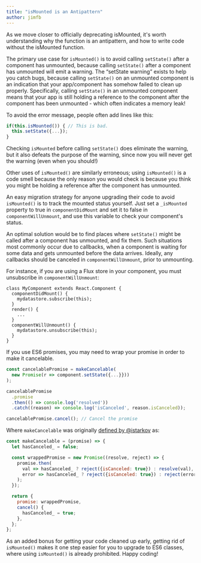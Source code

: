 ```yaml
---
title: "isMounted is an Antipattern"
author: jimfb
---
```


As we move closer to officially deprecating isMounted, it's worth understanding why the function is an antipattern, and how to write code without the isMounted function.

The primary use case for `isMounted()` is to avoid calling `setState()` after a component has unmounted, because calling `setState()` after a component has unmounted will emit a warning. The “setState warning” exists to help you catch bugs, because calling `setState()` on an unmounted component is an indication that your app/component has somehow failed to clean up properly. Specifically, calling `setState()` in an unmounted component means that your app is still holding a reference to the component after the component has been unmounted - which often indicates a memory leak!

To avoid the error message, people often add lines like this:

```js
if(this.isMounted()) { // This is bad.
  this.setState({...});
}
```

Checking `isMounted` before calling `setState()` does eliminate the warning, but it also defeats the purpose of the warning, since now you will never get the warning (even when you should!)

Other uses of `isMounted()` are similarly erroneous; using `isMounted()` is a code smell because the only reason you would check is because you think you might be holding a reference after the component has unmounted.

An easy migration strategy for anyone upgrading their code to avoid `isMounted()` is to track the mounted status yourself.  Just set a `_isMounted` property to true in `componentDidMount` and set it to false in `componentWillUnmount`, and use this variable to check your component's status.

An optimal solution would be to find places where `setState()` might be called after a component has unmounted, and fix them. Such situations most commonly occur due to callbacks, when a component is waiting for some data and gets unmounted before the data arrives. Ideally, any callbacks should be canceled in `componentWillUnmount`, prior to unmounting.

For instance, if you are using a Flux store in your component, you must unsubscribe in `componentWillUnmount`:

```javascript{9}
class MyComponent extends React.Component {
  componentDidMount() {
    mydatastore.subscribe(this);
  }
  render() {
    ...
  }
  componentWillUnmount() {
    mydatastore.unsubscribe(this);
  }
}
```

If you use ES6 promises, you may need to wrap your promise in order to make it cancelable.

```js
const cancelablePromise = makeCancelable(
  new Promise(r => component.setState({...}}))
);

cancelablePromise
  .promise
  .then(() => console.log('resolved'))
  .catch((reason) => console.log('isCanceled', reason.isCanceled));

cancelablePromise.cancel(); // Cancel the promise
```

Where `makeCancelable` was originally [defined by @istarkov](https://github.com/facebook/react/issues/5465#issuecomment-157888325) as:

```js
const makeCancelable = (promise) => {
  let hasCanceled_ = false;

  const wrappedPromise = new Promise((resolve, reject) => {
    promise.then(
      val => hasCanceled_ ? reject({isCanceled: true}) : resolve(val),
      error => hasCanceled_ ? reject({isCanceled: true}) : reject(error)
    );
  });

  return {
    promise: wrappedPromise,
    cancel() {
      hasCanceled_ = true;
    },
  };
};
```
As an added bonus for getting your code cleaned up early, getting rid of `isMounted()` makes it one step easier for you to upgrade to ES6 classes, where using `isMounted()` is already prohibited.  Happy coding!

